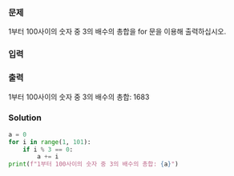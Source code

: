 ### 문제
1부터 100사이의 숫자 중 3의 배수의 총합을 for 문을 이용해 출력하십시오.

### 입력

### 출력
1부터 100사이의 숫자 중 3의 배수의 총합: 1683

### Solution
```python
a = 0
for i in range(1, 101):
    if i % 3 == 0:
        a += i
print(f"1부터 100사이의 숫자 중 3의 배수의 총합: {a}")
```

